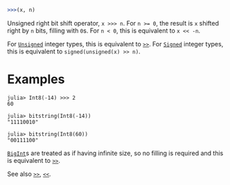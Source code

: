 ```julia
>>>(x, n)
```

Unsigned right bit shift operator, `x >>> n`. For `n >= 0`, the result is `x` shifted right by `n` bits, filling with `0`s. For `n < 0`, this is equivalent to `x << -n`.

For [`Unsigned`](@ref) integer types, this is equivalent to [`>>`](@ref). For [`Signed`](@ref) integer types, this is equivalent to `signed(unsigned(x) >> n)`.

# Examples

```jldoctest
julia> Int8(-14) >>> 2
60

julia> bitstring(Int8(-14))
"11110010"

julia> bitstring(Int8(60))
"00111100"
```

[`BigInt`](@ref)s are treated as if having infinite size, so no filling is required and this is equivalent to [`>>`](@ref).

See also [`>>`](@ref), [`<<`](@ref).
